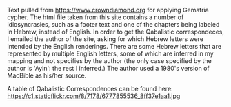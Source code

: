 Text pulled from https://www.crowndiamond.org for applying Gematria cypher. The html file taken from this site contains a number of idiosyncrasies, such as a footer text and one of the chapters being labeled in Hebrew, instead of English. In order to get the Qabalistic correspondeces, I emailed the author of the site, asking for which Hebrew letters were intended by the English renderings. There are some Hebrew letters that are represented by multiple English letters, some of which are inferred in my mapping and not specifies by the author (the only case specified by the author is 'Ayin': the rest I inferred.) The author used a 1980's version of MacBible as his/her source.

A table of Qabalistic Correspondences can be found here:
https://c1.staticflickr.com/8/7178/6777855536_8ff37e1aa1.jpg
